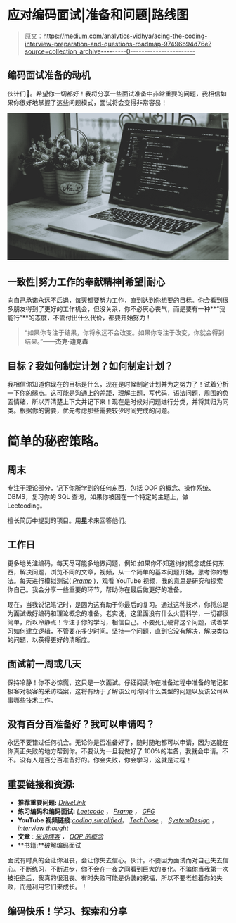 # 应对编码面试|准备和问题|路线图

> 原文：<https://medium.com/analytics-vidhya/acing-the-coding-interview-preparation-and-questions-roadmap-97496b94d76e?source=collection_archive---------0----------------------->

## 编码面试准备的动机

伙计们👋。希望你一切都好！我将分享一些面试准备中非常重要的问题，我相信如果你很好地掌握了这些问题模式，面试将会变得非常容易！

![](img/09a76e4ce409608479d1e5e452a353b0.png)

## 一致性|努力工作的奉献精神|希望|耐心

向自己承诺永远不后退，每天都要努力工作，直到达到你想要的目标。你会看到很多朋友得到了更好的工作机会，但没关系，你不必灰心丧气，而是要有一种**“我能行”**的态度，不管付出什么代价，都要开始努力！

> “如果你专注于结果，你将永远不会改变。如果你专注于改变，你就会得到结果。”——**杰克·迪克森**

## 目标？我如何制定计划？如何制定计划？

我相信你知道你现在的目标是什么，现在是时候制定计划并为之努力了！试着分析一下你的弱点。这可能是沟通上的差距，理解主题，写代码，语法问题，周围的负面情绪，所以弄清楚上下文并记下来！现在是时候对问题进行分类，并将其归为同类。根据你的需要，优先考虑那些需要较少时间完成的问题。

# 简单的秘密策略。

## 周末

专注于理论部分，记下你所学到的任何东西，包括 OOP 的概念、操作系统、DBMS，复习你的 SQL 查询，如果你被困在一个特定的主题上，做 Leetcoding。

擅长简历中提到的项目。用**星**术来回答他们。

## 工作日

更多地关注编码，每天尽可能多地做问题，例如:如果你不知道树的概念或任何东西，解决问题，浏览不同的文章，视频，从一个简单的基本问题开始，思考你的想法。每天进行模拟测试( [*Pramp*](https://www.pramp.com/#/) )，观看 YouTube 视频，我的意思是研究和探索你自己。我会分享一些重要的环节，帮助你在最后做更好的准备。

现在，当我说记笔记时，是因为这有助于你最后的复习。通过这种技术，你将总是为面试做好编码和理论概念的准备。老实说，这里面没有什么火箭科学，一切都很简单，所以冷静点！专注于你的学习，相信自己。不要死记硬背这个问题，试着学习如何建立逻辑，不管要花多少时间。坚持一个问题，直到它没有解决，解决类似的问题，以获得更好的清晰度。

## 面试前一周或几天

保持冷静！你不必惊慌，这只是一次面试。仔细阅读你在准备过程中准备的笔记和极客对极客的采访档案，这将有助于了解该公司询问什么类型的问题以及该公司从事哪些技术工作。

## 没有百分百准备好？我可以申请吗？

永远不要错过任何机会。无论你是否准备好了，随时随地都可以申请，因为这能在你真正失败的地方帮到你。不要认为一旦我做好了 100%的准备，我就会申请。不不。没有人是百分百准备好的。你会失败，你会学习，这就是过程！

## 重要链接和资源:

*   **推荐重要问题:** [*DriveLink*](https://drive.google.com/drive/folders/10W8SiifUWmRtq2uwCZHtZrUtxMo-fK5k?usp=sharing)
*   **练习编码和编码面试:** [*Leetcode*](https://leetcode.com/problemset/all/) ， [*Pramp*](https://www.pramp.com/#/sign-in) *，* [*GFG*](https://www.geeksforgeeks.org/company-interview-corner/)
*   **YouTube 视频链接:**[*coding simplified*](https://www.youtube.com/channel/UCnC0QFWfAHL1XwjJoDk60GA)， [*TechDose*](https://www.youtube.com/channel/UCnxhETjJtTPs37hOZ7vQ88g) ， [*SystemDesign*](https://www.youtube.com/results?search_query=gaurav+sen) ，[*interview thought*](https://www.youtube.com/channel/UCaO6VoaYJv4kS-TQO_M-N_g)
*   **文章** : [*采访博客*](https://www.linkedin.com/groups/10536614/) *，* [*OOP 的概念*](https://whimsical.com/object-oriented-programming-cheatsheet-by-love-babbar-YbSgLatbWQ4R5paV7EgqFw)
*   **书籍:**破解编码面试

面试有时真的会让你沮丧，会让你失去信心。伙计。不要因为面试而对自己失去信心。不断练习，不断进步，你不会在一夜之间看到巨大的变化。不骗你当我第一次被拒绝后，我真的很沮丧。有时失败可能是伪装的祝福，所以不要老想着你的失败，而是利用它们来成长。！

## 编码快乐！学习、探索和分享